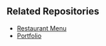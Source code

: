 ## Related Repositories
- [Restaurant Menu](https://github.com/rubenkodehode/restaurant-menu)
- [Portfolio](https://github.com/rubenkodehode/portfolio)
